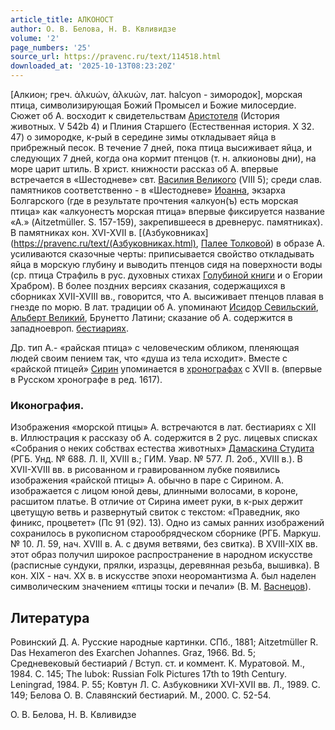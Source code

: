 ```yaml
---
article_title: АЛКОНОСТ
author: О. В. Белова, Н. В. Квливидзе
volume: '2'
page_numbers: '25'
source_url: https://pravenc.ru/text/114518.html
downloaded_at: '2025-10-13T08:23:20Z'
---
```


[Алкион; греч. ἀλκυών, ἁλκυών, лат. halcyon - зимородок], морская птица, символизирующая Божий Промысел и Божие милосердие. Сюжет об А. восходит к свидетельствам [Аристотеля](https://pravenc.ru/text/АРИСТОТЕЛЬ.html) (История животных. V 542b 4) и Плиния Старшего (Естественная история. X 32. 47) о зимородке, к-рый в середине зимы откладывает яйца в прибрежный песок. В течение 7 дней, пока птица высиживает яйца, и следующих 7 дней, когда она кормит птенцов (т. н. алкионовы дни), на море царит штиль. В христ. книжности рассказ об А. впервые встречается в «Шестодневе» свт. [Василия Великого](<https://pravenc.ru/text/ВАСИЛИЙ ВЕЛИКИЙ.html>) (VIII 5); среди слав. памятников соответственно - в «Шестодневе» [Иоанна](https://pravenc.ru/text/Иоанн.html), экзарха Болгарского (где в результате прочтения «алкуон(ъ) есть морская птица» как «алкуонестъ морская птица» впервые фиксируется название «А.» (Aitzetmüller. S. 157-159), закрепившееся в древнерус. памятниках). В памятниках кон. XVI-XVII в. [(Азбуковниках](https://pravenc.ru/text/(Азбуковниках.html), [Палее Толковой](<https://pravenc.ru/text/Палее Толковой.html>)) в образе А. усиливаются сказочные черты: приписывается свойство откладывать яйца в морскую глубину и выводить птенцов сидя на поверхности воды (ср. птица Страфиль в рус. духовных стихах [Голубиной книги](<https://pravenc.ru/text/Голубиной книги.html>) и о Егории Храбром). В более поздних версиях сказания, содержащихся в сборниках XVII-XVIII вв., говорится, что А. высиживает птенцов плавая в гнезде по морю. В лат. традиции об А. упоминают [Исидор Севильский](<https://pravenc.ru/text/Исидор Севильский.html>), [Альберт Великий](<https://pravenc.ru/text/Альберт Великий.html>), Брунетто Латини; сказание об А. содержится в западноевроп. [бестиариях](https://pravenc.ru/text/бестиариях.html).

Др. тип А.- «райская птица» с человеческим обликом, пленяющая людей своим пением так, что «душа из тела исходит». Вместе с «райской птицей» [Сирин](https://pravenc.ru/text/Сирин.html) упоминается в [хронографах](https://pravenc.ru/text/хронографах.html) с XVII в. (впервые в Русском хронографе в ред. 1617).

### Иконография.

Изображения «морской птицы» А. встречаются в лат. бестиариях с XII в. Иллюстрация к рассказу об А. содержится в 2 рус. лицевых списках «Собрания о неких собствах естества животных» [Дамаскина Студита](<https://pravenc.ru/text/ДАМАСКИН СТУДИТ.html>) (РГБ. Унд. № 688. Л. II, XVIII в.; ГИМ. Увар. № 577. Л. 2об., XVIII в.). В XVII-XVIII вв. в рисованном и гравированном лубке появились изображения «райской птицы» А. обычно в паре с Сирином. А. изображается с лицом юной девы, длинными волосами, в короне, расшитом платье. В отличие от Сирина имеет руки, в к-рых держит цветущую ветвь и развернутый свиток с текстом: «Праведник, яко финикс, процветет» (Пс 91 (92). 13). Одно из самых ранних изображений сохранилось в рукописном старообрядческом сборнике (РГБ. Маркуш. № 10. Л. 59, нач. XVIII в. А. с двумя ветвями, без свитка). В XVIII-XIX вв. этот образ получил широкое распространение в народном искусстве (расписные сундуки, прялки, изразцы, деревянная резьба, вышивка). В кон. XIX - нач. XX в. в искусстве эпохи неоромантизма А. был наделен символическим значением «птицы тоски и печали» (В. М. [Васнецов](https://pravenc.ru/text/Васнецов.html)).

## Литература

Ровинский Д. А. Русские народные картинки. СПб., 1881; Aitzetmüller R. Das Hexameron des Exarchen Johannes. Graz, 1966. Bd. 5; Средневековый бестиарий / Вступ. ст. и коммент. К. Муратовой. М., 1984. С. 145; The lubok: Russian Folk Pictures 17th to 19th Century. Leningrad, 1984. P. 55; Ковтун Л. С. Азбуковники XVI-XVII вв. Л., 1989. С. 149; Белова О. В. Славянский бестиарий. М., 2000. С. 52-54.

О. В. Белова, Н. В. Квливидзе
